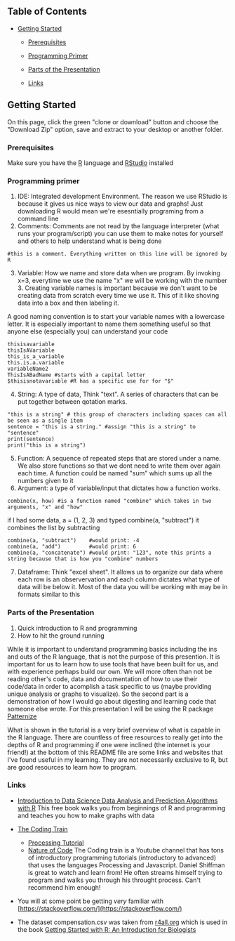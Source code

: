 <!-- TABLE OF CONTENTS -->
## Table of Contents

* [Getting Started](#getting-started)
  * [Prerequisites](#prerequisites)
  * [Programming Primer](#pragramming-primer)
  * [Parts of the Presentation](#parts-of-the-presentation)

  * [Links](#Links)



<!-- GETTING STARTED -->
## Getting Started

On this page, click the green "clone or download" button and choose the "Download Zip" option, save and extract to your desktop or another folder.

### Prerequisites

Make sure you have the [R](https://cran.r-project.org/) language and 
[RStudio](https://rstudio.com/products/rstudio/) installed


### Programming primer

1. IDE: Integrated development Environment. The reason we use RStudio is because it gives us nice ways to view our data and graphs! Just downloading R would mean we're esesntially programing from a command line
2. Comments: Comments are not read by the language interpreter (what runs your program/script) you can use them to make notes for yourself and others to help understand what is being done
```{r}
#this is a comment. Everything written on this line will be ignored by R
```
3. Variable: How we name and store data when we program. By invoking x=3, everytime we use the name "x" we will be working with the number 3. Creating variable names is important because we don't want to be creating data from scratch every time we use it. This of it like shoving data into a box and then labeling it.

A good naming convention is to start your variable names with a lowercase letter. It is especially important to name them something useful so that anyone else (especially you) can understand your code
```{R}
thisisavariable
thisIsAVariable
this_is_a_variable
this.is.a.variable
variableName2
ThisIsABadName #starts with a capital letter
$thisisnotavariable #R has a specific use for for "$"
```
4. String: A type of data, Think "text". A series of characters that can be put together between qotation marks.
```{r}
"this is a string" # this group of characters including spaces can all be seen as a single item
sentence = "this is a string." #assign "this is a string" to "sentence" 
print(sentence) 
print("this is a string")
```
5. Function: A sequence of repeated steps that are stored under a name. We also store functions so that we dont need to write them over again each time. A function could be named "sum" which sums up all the numbers given to it
6. Argument: a type of variable/input that dictates how a function works. 
```{r} 
combine(x, how) #is a function named "combine" which takes in two arguments, "x" and "how"
``` 
if I had some data, a = (1, 2, 3) and typed combine(a, "subtract") it combines the list by subtracting
```{r}
combine(a, "subtract")    #would print: -4
combine(a, "add")         #would print: 6
combine(a, "concatenate") #would print: "123", note this prints a string because that is how you "combine" numbers
```
7. Dataframe: Think "excel sheet". It allows us to organize our data where each row is an observervation and each column dictates what type of data will be below it. Most of the data you will be working with may be in formats similar to this

### Parts of the Presentation
1. Quick introduction to R and programming
2. How to hit the ground running

While it is important to understand programming basics including the ins and outs of the R language, that is not the purpose of this presention. It is important for us to learn how to use tools that have been built for us, and with experience perhaps build our own.
We will more often than not be reading other's code, data and documentation of how to use their code/data in order to acomplish a task specific to us (maybe providing unique analysis or graphs to visualize). So the second part is a demonstration of how I would go about digesting and learning code that someone else wrote. For this presentation I will be using the R package [Patternize](https://github.com/StevenVB12/patternize)

What is shown in the tutorial is a very brief overview of what is capable in the R language. There are countless of free resources to really get into the depths of R and programming if one were inclined (the internet is your friend!) at the bottom of this README file are some links and websites that I've found useful in my learning. They are not necessarily exclusive to R, but are good resources to learn how to program.


### Links
* [Introduction to Data Science
Data Analysis and Prediction Algorithms with R](https://rafalab.github.io/dsbook/)
  This free book walks you from beginnings of R and programming and teaches you how to make graphs with data

* [The Coding Train](https://www.youtube.com/user/shiffman)
  * [Processing Tutorial](https://www.youtube.com/playlist?list=PLRqwX-V7Uu6ZYJC7L-r6rX6utt6wwJCyi)
  * [Nature of Code](https://www.youtube.com/playlist?list=PLRqwX-V7Uu6aFlwukCmDf0-1-uSR7mklK)
  The Coding train is a Youtube channel that has tons of introductory programming tutorials (introductory to advanced) that uses the languages Processing and Javascript. Daniel Shiffman is great to watch and learn from! He often streams himself trying to program and walks you through his throught process. Can't recommend him enough!
* You will at some point be getting _very_ familiar with [https://stackoverflow.com/](https://stackoverflow.com/)
* The dataset compensation.csv was taken from [r4all.org](http://r4all.org/books/datasets/) which is used in the book [Getting Started with R: An Introduction for Biologists
](http://r4all.org/books/gswr2/)
